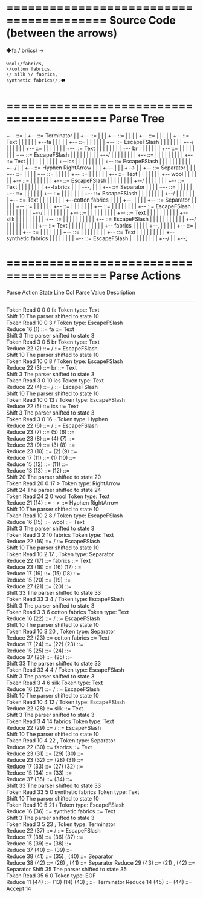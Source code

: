 ========================================
Source Code (between the arrows)
========================================

🡆fa \/ br\/ics\/ ->

    wool\/fabrics,
    \/cotton fabrics,
    \/ silk \/ fabrics,
    synthetic fabrics\/;🡄

========================================
Parse Tree
========================================

+--<scripture> ::= <expression>
|  +--<expression> ::= <item> <producer> <item-or-expression-list> Terminator
|  |  +--<item> ::= <text>
|  |  |  +--<text> ::= <text-chunk-list>
|  |  |  |  +--<text-chunk-list> ::= <text-chunk> <text-chunk-list>
|  |  |  |  |  +--<text-chunk> ::= Text
|  |  |  |  |  |  +--fa 
|  |  |  |  |  +--<text-chunk-list> ::= <text-chunk> <text-chunk-list>
|  |  |  |  |  |  +--<text-chunk> ::= EscapeFSlash
|  |  |  |  |  |  |  +--\/
|  |  |  |  |  |  +--<text-chunk-list> ::= <text-chunk> <text-chunk-list>
|  |  |  |  |  |  |  +--<text-chunk> ::= Text
|  |  |  |  |  |  |  |  +-- br
|  |  |  |  |  |  |  +--<text-chunk-list> ::= <text-chunk> <text-chunk-list>
|  |  |  |  |  |  |  |  +--<text-chunk> ::= EscapeFSlash
|  |  |  |  |  |  |  |  |  +--\/
|  |  |  |  |  |  |  |  +--<text-chunk-list> ::= <text-chunk> <text-chunk>
|  |  |  |  |  |  |  |  |  +--<text-chunk> ::= Text
|  |  |  |  |  |  |  |  |  |  +--ics
|  |  |  |  |  |  |  |  |  +--<text-chunk> ::= EscapeFSlash
|  |  |  |  |  |  |  |  |  |  +--\/
|  |  +--<producer> ::= Hyphen RightArrow
|  |  |  +---
|  |  |  +-->
|  |  +--<item-or-expression-list> ::= <item> Separator <item-or-expression-list>
|  |  |  +--<item> ::= <text>
|  |  |  |  +--<text> ::= <text-chunk-list>
|  |  |  |  |  +--<text-chunk-list> ::= <text-chunk> <text-chunk-list>
|  |  |  |  |  |  +--<text-chunk> ::= Text
|  |  |  |  |  |  |  +--    wool
|  |  |  |  |  |  +--<text-chunk-list> ::= <text-chunk> <text-chunk>
|  |  |  |  |  |  |  +--<text-chunk> ::= EscapeFSlash
|  |  |  |  |  |  |  |  +--\/
|  |  |  |  |  |  |  +--<text-chunk> ::= Text
|  |  |  |  |  |  |  |  +--fabrics
|  |  |  +--,
|  |  |  +--<item-or-expression-list> ::= <item> Separator <item-or-expression-list>
|  |  |  |  +--<item> ::= <text>
|  |  |  |  |  +--<text> ::= <text-chunk-list>
|  |  |  |  |  |  +--<text-chunk-list> ::= <text-chunk> <text-chunk>
|  |  |  |  |  |  |  +--<text-chunk> ::= EscapeFSlash
|  |  |  |  |  |  |  |  +--\/
|  |  |  |  |  |  |  +--<text-chunk> ::= Text
|  |  |  |  |  |  |  |  +--cotton fabrics
|  |  |  |  +--,
|  |  |  |  +--<item-or-expression-list> ::= <item> Separator <item>
|  |  |  |  |  +--<item> ::= <text>
|  |  |  |  |  |  +--<text> ::= <text-chunk-list>
|  |  |  |  |  |  |  +--<text-chunk-list> ::= <text-chunk> <text-chunk-list>
|  |  |  |  |  |  |  |  +--<text-chunk> ::= EscapeFSlash
|  |  |  |  |  |  |  |  |  +--\/
|  |  |  |  |  |  |  |  +--<text-chunk-list> ::= <text-chunk> <text-chunk-list>
|  |  |  |  |  |  |  |  |  +--<text-chunk> ::= Text
|  |  |  |  |  |  |  |  |  |  +-- silk 
|  |  |  |  |  |  |  |  |  +--<text-chunk-list> ::= <text-chunk> <text-chunk>
|  |  |  |  |  |  |  |  |  |  +--<text-chunk> ::= EscapeFSlash
|  |  |  |  |  |  |  |  |  |  |  +--\/
|  |  |  |  |  |  |  |  |  |  +--<text-chunk> ::= Text
|  |  |  |  |  |  |  |  |  |  |  +-- fabrics
|  |  |  |  |  +--,
|  |  |  |  |  +--<item> ::= <text>
|  |  |  |  |  |  +--<text> ::= <text-chunk-list>
|  |  |  |  |  |  |  +--<text-chunk-list> ::= <text-chunk> <text-chunk>
|  |  |  |  |  |  |  |  +--<text-chunk> ::= Text
|  |  |  |  |  |  |  |  |  +--    synthetic fabrics
|  |  |  |  |  |  |  |  +--<text-chunk> ::= EscapeFSlash
|  |  |  |  |  |  |  |  |  +--\/
|  |  +--;


========================================
Parse Actions
========================================

Parse Action      State    Line     Col   Parse Value                       Description                                                             
---------------   -----   -----   -----   -------------------------------   ------------------------------------------------------------------------
Token Read            0       0       0   fa                                Token type: Text                                                        
Shift                10                                                     The parser shifted to state 10                                          
Token Read           10       0       3   \/                                Token type: EscapeFSlash                                                
Reduce               16                   (1) ::= fa                        <text-chunk> ::= Text                                                   
Shift                 3                                                     The parser shifted to state 3                                           
Token Read            3       0       5    br                               Token type: Text                                                        
Reduce               22                   (2) ::= \/                        <text-chunk> ::= EscapeFSlash                                           
Shift                10                                                     The parser shifted to state 10                                          
Token Read           10       0       8   \/                                Token type: EscapeFSlash                                                
Reduce               22                   (3) ::=  br                       <text-chunk> ::= Text                                                   
Shift                 3                                                     The parser shifted to state 3                                           
Token Read            3       0      10   ics                               Token type: Text                                                        
Reduce               22                   (4) ::= \/                        <text-chunk> ::= EscapeFSlash                                           
Shift                10                                                     The parser shifted to state 10                                          
Token Read           10       0      13   \/                                Token type: EscapeFSlash                                                
Reduce               22                   (5) ::= ics                       <text-chunk> ::= Text                                                   
Shift                 3                                                     The parser shifted to state 3                                           
Token Read            3       0      16   -                                 Token type: Hyphen                                                      
Reduce               22                   (6) ::= \/                        <text-chunk> ::= EscapeFSlash                                           
Reduce               23                   (7) ::= (5) (6)                   <text-chunk-list> ::= <text-chunk> <text-chunk>                         
Reduce               23                   (8) ::= (4) (7)                   <text-chunk-list> ::= <text-chunk> <text-chunk-list>                    
Reduce               23                   (9) ::= (3) (8)                   <text-chunk-list> ::= <text-chunk> <text-chunk-list>                    
Reduce               23                   (10) ::= (2) (9)                  <text-chunk-list> ::= <text-chunk> <text-chunk-list>                    
Reduce               17                   (11) ::= (1) (10)                 <text-chunk-list> ::= <text-chunk> <text-chunk-list>                    
Reduce               15                   (12) ::= (11)                     <text> ::= <text-chunk-list>                                            
Reduce               13                   (13) ::= (12)                     <item> ::= <text>                                                       
Shift                20                                                     The parser shifted to state 20                                          
Token Read           20       0      17   >                                 Token type: RightArrow                                                  
Shift                24                                                     The parser shifted to state 24                                          
Token Read           24       2       0       wool                          Token type: Text                                                        
Reduce               21                   (14) ::= - >                      <producer> ::= Hyphen RightArrow                                        
Shift                10                                                     The parser shifted to state 10                                          
Token Read           10       2       8   \/                                Token type: EscapeFSlash                                                
Reduce               16                   (15) ::=     wool                 <text-chunk> ::= Text                                                   
Shift                 3                                                     The parser shifted to state 3                                           
Token Read            3       2      10   fabrics                           Token type: Text                                                        
Reduce               22                   (16) ::= \/                       <text-chunk> ::= EscapeFSlash                                           
Shift                10                                                     The parser shifted to state 10                                          
Token Read           10       2      17   ,                                 Token type: Separator                                                   
Reduce               22                   (17) ::= fabrics                  <text-chunk> ::= Text                                                   
Reduce               23                   (18) ::= (16) (17)                <text-chunk-list> ::= <text-chunk> <text-chunk>                         
Reduce               17                   (19) ::= (15) (18)                <text-chunk-list> ::= <text-chunk> <text-chunk-list>                    
Reduce               15                   (20) ::= (19)                     <text> ::= <text-chunk-list>                                            
Reduce               27                   (21) ::= (20)                     <item> ::= <text>                                                       
Shift                33                                                     The parser shifted to state 33                                          
Token Read           33       3       4   \/                                Token type: EscapeFSlash                                                
Shift                 3                                                     The parser shifted to state 3                                           
Token Read            3       3       6   cotton fabrics                    Token type: Text                                                        
Reduce               16                   (22) ::= \/                       <text-chunk> ::= EscapeFSlash                                           
Shift                10                                                     The parser shifted to state 10                                          
Token Read           10       3      20   ,                                 Token type: Separator                                                   
Reduce               22                   (23) ::= cotton fabrics           <text-chunk> ::= Text                                                   
Reduce               17                   (24) ::= (22) (23)                <text-chunk-list> ::= <text-chunk> <text-chunk>                         
Reduce               15                   (25) ::= (24)                     <text> ::= <text-chunk-list>                                            
Reduce               37                   (26) ::= (25)                     <item> ::= <text>                                                       
Shift                33                                                     The parser shifted to state 33                                          
Token Read           33       4       4   \/                                Token type: EscapeFSlash                                                
Shift                 3                                                     The parser shifted to state 3                                           
Token Read            3       4       6    silk                             Token type: Text                                                        
Reduce               16                   (27) ::= \/                       <text-chunk> ::= EscapeFSlash                                           
Shift                10                                                     The parser shifted to state 10                                          
Token Read           10       4      12   \/                                Token type: EscapeFSlash                                                
Reduce               22                   (28) ::=  silk                    <text-chunk> ::= Text                                                   
Shift                 3                                                     The parser shifted to state 3                                           
Token Read            3       4      14    fabrics                          Token type: Text                                                        
Reduce               22                   (29) ::= \/                       <text-chunk> ::= EscapeFSlash                                           
Shift                10                                                     The parser shifted to state 10                                          
Token Read           10       4      22   ,                                 Token type: Separator                                                   
Reduce               22                   (30) ::=  fabrics                 <text-chunk> ::= Text                                                   
Reduce               23                   (31) ::= (29) (30)                <text-chunk-list> ::= <text-chunk> <text-chunk>                         
Reduce               23                   (32) ::= (28) (31)                <text-chunk-list> ::= <text-chunk> <text-chunk-list>                    
Reduce               17                   (33) ::= (27) (32)                <text-chunk-list> ::= <text-chunk> <text-chunk-list>                    
Reduce               15                   (34) ::= (33)                     <text> ::= <text-chunk-list>                                            
Reduce               37                   (35) ::= (34)                     <item> ::= <text>                                                       
Shift                33                                                     The parser shifted to state 33                                          
Token Read           33       5       0       synthetic fabrics             Token type: Text                                                        
Shift                10                                                     The parser shifted to state 10                                          
Token Read           10       5      21   \/                                Token type: EscapeFSlash                                                
Reduce               16                   (36) ::=     synthetic fabrics    <text-chunk> ::= Text                                                   
Shift                 3                                                     The parser shifted to state 3                                           
Token Read            3       5      23   ;                                 Token type: Terminator                                                  
Reduce               22                   (37) ::= \/                       <text-chunk> ::= EscapeFSlash                                           
Reduce               17                   (38) ::= (36) (37)                <text-chunk-list> ::= <text-chunk> <text-chunk>                         
Reduce               15                   (39) ::= (38)                     <text> ::= <text-chunk-list>                                            
Reduce               37                   (40) ::= (39)                     <item> ::= <text>                                                       
Reduce               38                   (41) ::= (35) , (40)              <item-or-expression-list> ::= <item> Separator <item>                   
Reduce               38                   (42) ::= (26) , (41)              <item-or-expression-list> ::= <item> Separator <item-or-expression-list>
Reduce               29                   (43) ::= (21) , (42)              <item-or-expression-list> ::= <item> Separator <item-or-expression-list>
Shift                35                                                     The parser shifted to state 35                                          
Token Read           35       6       0                                     Token type: EOF                                                         
Reduce               11                   (44) ::= (13) (14) (43) ;         <expression> ::= <item> <producer> <item-or-expression-list> Terminator 
Reduce               14                   (45) ::= (44)                     <scripture> ::= <expression>                                            
Accept               14                                                                                                                             


